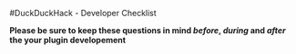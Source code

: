 #DuckDuckHack - Developer Checklist

**Please be sure to keep these questions in mind *before*, *during* and *after* the your plugin developement**

